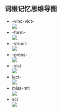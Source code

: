 ﻿## 词根记忆思维导图  
- -vinc-vict-  
![](https://github.com/OctopusLian/VocabularyMap/blob/master/Root/Image/-vinc-vict-.png)  
- -form-  
![](https://github.com/OctopusLian/VocabularyMap/blob/master/Root/Image/-form-.png)  
- -struct-  
![](https://github.com/OctopusLian/VocabularyMap/blob/master/Root/Image/-struct-.png)  
- -press-  
![](https://github.com/OctopusLian/VocabularyMap/blob/master/Root/Image/-press-.png)  
- -sist  
![](https://github.com/OctopusLian/VocabularyMap/blob/master/Root/Image/-sist-.png)  
- lect-  
![](https://github.com/OctopusLian/VocabularyMap/blob/master/Root/Image/-lect-.png)  
- miss-mit  
![](https://github.com/OctopusLian/VocabularyMap/blob/master/Root/Image/miss-mit.png)  
- sci  
![](https://github.com/OctopusLian/VocabularyMap/blob/master/Root/Image/sci.png)  
